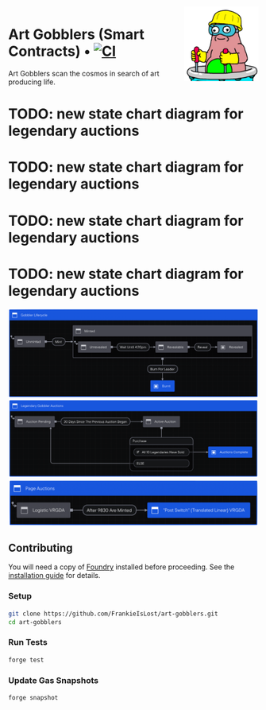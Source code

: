<img align="right" width="150" height="150" top="100" src="./assets/gobbler.png">

# Art Gobblers (Smart Contracts) • [![CI](https://github.com/FrankieIsLost/art-gobblers/actions/workflows/tests.yml/badge.svg)](https://github.com/FrankieIsLost/art-gobblers/actions/workflows/CI.yml)

Art Gobblers scan the cosmos in search of art producing life.

# TODO: new state chart diagram for legendary auctions
# TODO: new state chart diagram for legendary auctions
# TODO: new state chart diagram for legendary auctions
# TODO: new state chart diagram for legendary auctions

![Gobbler Lifecycle](assets/state-machines/gobbler-lifecycle.png)
![Legendary Gobbler Auctions](assets/state-machines/legendary-gobbler-auctions.png)
![Page Auctions](assets/state-machines/page-auctions.png)

## Contributing

You will need a copy of [Foundry](https://github.com/foundry-rs/foundry) installed before proceeding. See the [installation guide](https://github.com/foundry-rs/foundry#installation) for details.

### Setup

```sh
git clone https://github.com/FrankieIsLost/art-gobblers.git
cd art-gobblers
```

### Run Tests

```sh
forge test
```

### Update Gas Snapshots

```sh
forge snapshot
```
